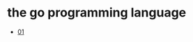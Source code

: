 # the go programming language

- [01](https://github.com/gaoxinge/something/tree/master/the%20go%20programming%20language/01)